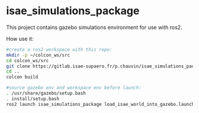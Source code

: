 # isae_simulations_package

This project contains gazebo simulations environment for use with ros2.

How use it:

```bash
#create a ros2 workspace with this repo:
mkdir -p ~/colcon_ws/src
cd colcon_ws/src
git clone https://gitlab.isae-supaero.fr/p.chauvin/isae_simulations_package.git
cd ..
colcon build
```

```bash
#source gazebo env and workspace env before launch:
. /usr/share/gazebo/setup.bash
. install/setup.bash
ros2 launch isae_simulations_package load_isae_world_into_gazebo.launch.py
```
